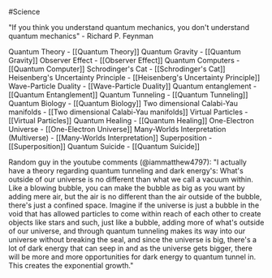 
#Science 


"If you think you understand quantum mechanics, you don't understand quantum mechanics" - Richard P. Feynman

Quantum Theory - [[Quantum Theory]]
Quantum Gravity - [[Quantum Gravity]]
Observer Effect - [[Observer Effect]]
Quantum Computers - [[Quantum Computer]]
Schrodinger's Cat - [[Schrodinger's Cat]]
Heisenberg's Uncertainty Principle - [[Heisenberg's Uncertainty Principle]]
Wave-Particle Duality - [[Wave-Particle Duality]]
Quantum entanglement - [[Quantum Entanglement]]
Quantum Tunneling - [[Quantum Tunneling]]
Quantum Biology - [[Quantum Biology]]
Two dimensional Calabi-Yau manifolds - [[Two dimensional Calabi-Yau manifolds]]
Virtual Particles - [[Virtual Particles]]
Quantum Healing - [[Quantum Healing]]
One-Electron Universe - [[One-Electron Universe]]
Many-Worlds Interpretation (Multiverse) - [[Many-Worlds Interpretation]]
Superposition - [[Superposition]]
Quantum Suicide - [[Quantum Suicide]]

Random guy in the youtube comments (@iammatthew4797):
	"I actually have a theory regarding quantum tunneling and dark energy's: What's outside of our universe is no different than what we call a vacuum within. Like a blowing bubble, you can make the bubble as big as you want by adding mere air, but the air is no different than the air outside of the bubble, there's just a confined space. Imagine if the universe is just a bubble in the void that has allowed particles to come within reach of each other to create objects like stars and such, just like a bubble, adding more of what's outside of our universe, and through quantum tunneling makes its way into our universe without breaking the seal, and since the universe is big, there's a lot of dark energy that can seep in and as the universe gets bigger, there will be more and more opportunities for dark energy to quantum tunnel in. This creates the exponential growth."